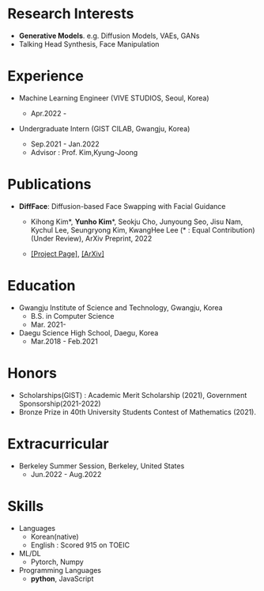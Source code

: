 # Research Interests

- **Generative Models**. e.g. Diffusion Models, VAEs, GANs
- Talking Head Synthesis, Face Manipulation

# Experience

- Machine Learning Engineer (VIVE STUDIOS, Seoul, Korea)

  - Apr.2022 -

- Undergraduate Intern (GIST CILAB, Gwangju, Korea)
  - Sep.2021 - Jan.2022
  - Advisor : Prof. Kim,Kyung-Joong

# Publications

- **DiffFace**: Diffusion-based Face Swapping with Facial Guidance

  - Kihong Kim\*, **Yunho Kim**\*, Seokju Cho, Junyoung Seo, Jisu Nam, Kychul Lee, Seungryong Kim, KwangHee Lee (\* : Equal Contribution) (Under Review), ArXiv Preprint, 2022

  - [\[Project Page\]](https://hxngiee.github.io/DiffFace/), [\[ArXiv\]]()

# Education

- Gwangju Institute of Science and Technology, Gwangju, Korea
  - B.S. in Computer Science
  - Mar. 2021-
- Daegu Science High School, Daegu, Korea
  - Mar.2018 - Feb.2021

# Honors

- Scholarships(GIST) : Academic Merit Scholarship (2021), Government Sponsorship(2021-2022)
- Bronze Prize in 40th University Students Contest of Mathematics (2021).

# Extracurricular

- Berkeley Summer Session, Berkeley, United States
  - Jun.2022 - Aug.2022

# Skills

- Languages
  - Korean(native)
  - English : Scored 915 on TOEIC
- ML/DL
  - Pytorch, Numpy
- Programming Languages
  - **python**, JavaScript
